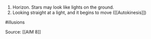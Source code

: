 1. Horizon. Stars may look like lights on the ground.
2. Looking straight at a light, and it begins to move ([[Autokinesis]])

#illusions 

Source: [[AIM 8]]
